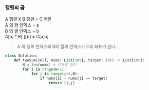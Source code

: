 
### 행렬의 곱

A 행렬 X B 행렬 = C 행렬  
A 의 행 인덱스 = a  
B 의 열 인덱스 = b  
A[a] * B[.][b] = C[a,b] 
>A 의 행의 인덱스와 B의 열의 인덱스가 C의 좌표가 된다. 
```py
class Solution:
    def twoSum(self, nums: List[int], target: int) -> List[int]:
        N = len(nums) # 문자열 길이
        for i in range(N-1):
            for j in range(i+1,N):
                if nums[i] + nums[j] == target:
                    return [i,j]

```